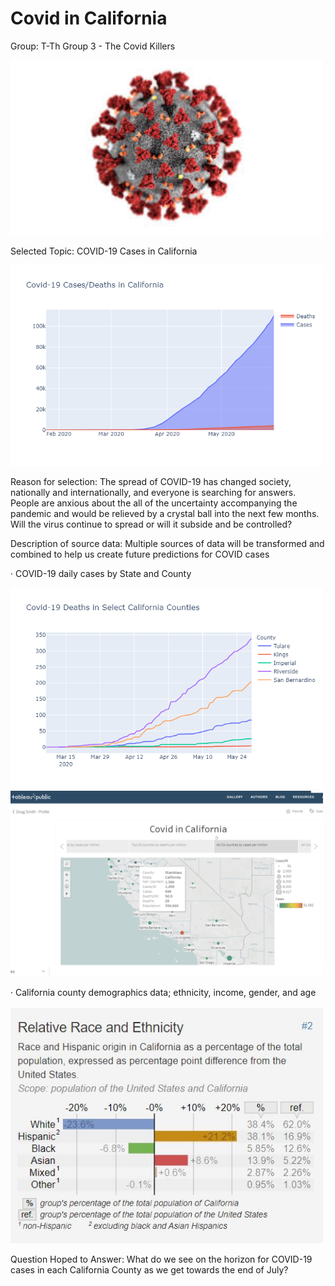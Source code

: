 # Covid in California

Group: T-Th Group 3 - The Covid Killers

<img src="covid19.jpg" width="500" >

Selected Topic: COVID-19 Cases in California

<img src="daily_ca.png" width="500" >

Reason for selection: The spread of COVID-19 has changed society, nationally and internationally, and everyone is searching for answers. People are anxious about the all of the uncertainty accompanying the pandemic and  would be relieved by a crystal ball into the next few months.  Will the virus continue to spread or will it subside and be controlled?

Description of source data: Multiple sources of data will be transformed and combined to help us create future predictions for COVID cases

·    COVID-19 daily cases by State and County

<img src="ca_counties.png" width="500" >

<img src="covid.png" width="500" >

·    California county demographics data; ethnicity, income, gender, and age 

<img src="CA_demographics.JPG" width="500" >


Question Hoped to Answer: What do we see on the horizon for COVID-19 cases in each California County as we get towards the end of July?
